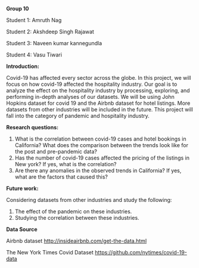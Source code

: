 **Group 10**

Student 1: Amruth Nag

Student 2: Akshdeep Singh Rajawat

Student 3: Naveen kumar kannegundla

Student 4: Vasu Tiwari
 
**Introduction:**

Covid-19 has affected every sector across the globe. In this project, we will focus on how
covid-19 affected the hospitality industry.  Our goal is to analyze the effect on the
hospitality industry by processing, exploring, and performing in-depth analyses
of our datasets.
We will be using John Hopkins dataset for covid 19 and the Airbnb dataset for hotel listings. More datasets from other industries will be included in the future. This project will fall into the category of pandemic and hospitality industry.
 
**Research questions:**

1. What is the correlation between covid-19 cases and hotel bookings in California? What does the comparison between the trends look like for the post and pre-pandemic data?
2. Has the number of covid-19 cases affected the pricing of the listings in New york? If yes, what is the correlation?
3. Are there any anomalies in the observed trends in California? If yes, what are the factors that caused this?
 
**Future work:**

Considering datasets from other industries and study the following:

1. The effect of the pandemic on these industries.
2. Studying the correlation between these industries.

**Data Source**

Airbnb dataset http://insideairbnb.com/get-the-data.html

The New York Times Covid Dataset https://github.com/nytimes/covid-19-data
